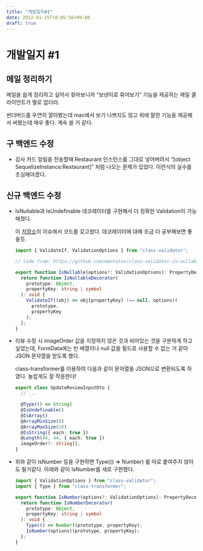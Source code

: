 ```yaml
---
title: "개발일지#1"
date: 2022-01-25T18:05:56+09:00
draft: true
---
```


# 개발일지 #1

## 메일 정리하기

메일을 쉽게 정리하고 싶어서 찾아보니까 “보낸이로 묶어보기” 기능을 제공하는 메일 클라이언트가 별로 없더라.

썬더버드를 우연히 깔아봤는데 mac에서 보기 나쁘지도 않고 위에 말한 기능을 제공해서 써봤는데 매우 좋다. 계속 쓸 거 같다.

## 구 백엔드 수정

- 감사 카드 알림을 전송할때 Restaurant 인스턴스를 그대로 넣어버려서 “[object SequelizeInstance:Restaurant]” 처럼 나오는 문제가 있었다. 이런식의 실수를 조심해야겠다.

## 신규 백엔드 수정

- IsNullable과 IsUndefinable 데코레이터를 구현해서 더 정확한 Validation이 가능해졌다.

  이 [저장소](https://github.com/mentatxx/class-validator-is-nullable/issues/3)의 이슈에서 코드를 갖고왔다. 데코레이터에 대해 조금 더 공부해보면 좋을듯.

  ```typescript
  import { ValidateIf, ValidationOptions } from "class-validator";

  // Code from: https://github.com/mentatxx/class-validator-is-nullable/issues/3

  export function IsNullable(options?: ValidationOptions): PropertyDecorator {
    return function IsNullableDecorator(
      prototype: Object,
      propertyKey: string | symbol
    ): void {
      ValidateIf((obj) => obj[propertyKey] !== null, options)(
        prototype,
        propertyKey
      );
    };
  }
  ```

- 리뷰 수정 시 imageOrder 값을 지정하지 않은 것과 비어있는 것을 구분하게 하고 싶었는데, FormData에는 빈 배열이나 null 값을 필드로 사용할 수 없는 거 같아 JSON 문자열을 받도록 했다.

  class-transformer를 이용하여 다음과 같이 문자열을 JSON으로 변환되도록 하였다. 놀랍게도 잘 작동한다!

  ```typescript
  export class UpdateReviewInputDto {
    // ...

    @Type(() => String)
    @IsUndefinable()
    @IsArray()
    @ArrayMinSize(0)
    @ArrayMaxSize(10)
    @IsString({ each: true })
    @Length(44, 44, { each: true })
    imageOrder?: string[];
  }
  ```

- 위와 같이 IsNumber 등을 구현하면 Type(() ⇒ Number) 를 따로 붙여주지 않아도 될거같다. 아래와 같이 IsNumber를 새로 구현했다.

  ```typescript
  import { ValidationOptions } from "class-validator";
  import { Type } from "class-transformer";

  export function IsNumber(options?: ValidationOptions): PropertyDecorator {
    return function IsNumberDecorator(
      prototype: Object,
      propertyKey: string | symbol
    ): void {
      Type(() => Number)(prototype, propertyKey);
      IsNumber(options)(prototype, propertyKey);
    };
  }
  ```
